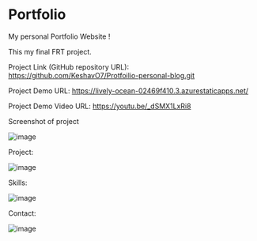 # Portfolio

My personal Portfolio Website !

This my final FRT project.

Project Link (GitHub repository URL): https://github.com/KeshavO7/Protfoilio-personal-blog.git

Project Demo URL: https://lively-ocean-02469f410.3.azurestaticapps.net/

Project Demo Video URL: https://youtu.be/_dSMX1LxRi8

Screenshot of project

![image](https://user-images.githubusercontent.com/105210856/233371005-e982278f-d54f-4e42-8407-d340bc126649.png)

Project:

![image](https://user-images.githubusercontent.com/105210856/233371278-6c43bb0d-d00f-4d78-a30d-ee1ba6ad803c.png)

Skills:

![image](https://user-images.githubusercontent.com/105210856/233371384-0052be71-c7f0-4481-8170-79227ab08b84.png)

Contact:

![image](https://user-images.githubusercontent.com/105210856/233371538-534caaab-1f6f-4f16-a2b1-32b4f825005a.png)



